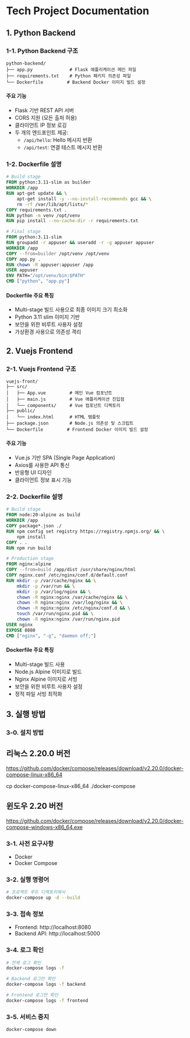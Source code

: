 #  Tech Project Documentation

## 1. Python Backend

### 1-1. Python Backend 구조
```
python-backend/
├── app.py              # Flask 애플리케이션 메인 파일
├── requirements.txt    # Python 패키지 의존성 파일
└── Dockerfile         # Backend Docker 이미지 빌드 설정
```

#### 주요 기능
- Flask 기반 REST API 서버
- CORS 지원 (모든 출처 허용)
- 클라이언트 IP 정보 로깅
- 두 개의 엔드포인트 제공:
  - `/api/hello`: Hello 메시지 반환
  - `/api/test`: 연결 테스트 메시지 반환

### 1-2. Dockerfile 설명
```dockerfile
# Build stage
FROM python:3.11-slim as builder
WORKDIR /app
RUN apt-get update && \
    apt-get install -y --no-install-recommends gcc && \
    rm -rf /var/lib/apt/lists/*
COPY requirements.txt .
RUN python -m venv /opt/venv
RUN pip install --no-cache-dir -r requirements.txt

# Final stage
FROM python:3.11-slim
RUN groupadd -r appuser && useradd -r -g appuser appuser
WORKDIR /app
COPY --from=builder /opt/venv /opt/venv
COPY app.py .
RUN chown -R appuser:appuser /app
USER appuser
ENV PATH="/opt/venv/bin:$PATH"
CMD ["python", "app.py"]
```

#### Dockerfile 주요 특징
- Multi-stage 빌드 사용으로 최종 이미지 크기 최소화
- Python 3.11 slim 이미지 기반
- 보안을 위한 비루트 사용자 설정
- 가상환경 사용으로 의존성 격리

## 2. Vuejs Frontend

### 2-1. Vuejs Frontend 구조
```
vuejs-front/
├── src/
│   ├── App.vue         # 메인 Vue 컴포넌트
│   ├── main.js         # Vue 애플리케이션 진입점
│   └── components/     # Vue 컴포넌트 디렉토리
├── public/
│   └── index.html      # HTML 템플릿
├── package.json        # Node.js 의존성 및 스크립트
└── Dockerfile         # Frontend Docker 이미지 빌드 설정
```

#### 주요 기능
- Vue.js 기반 SPA (Single Page Application)
- Axios를 사용한 API 통신
- 반응형 UI 디자인
- 클라이언트 정보 표시 기능

### 2-2. Dockerfile 설명
```dockerfile
# Build stage
FROM node:20-alpine as build
WORKDIR /app
COPY package*.json ./
RUN npm config set registry https://registry.npmjs.org/ && \
    npm install
COPY . .
RUN npm run build

# Production stage
FROM nginx:alpine
COPY --from=build /app/dist /usr/share/nginx/html
COPY nginx.conf /etc/nginx/conf.d/default.conf
RUN mkdir -p /var/cache/nginx && \
    mkdir -p /var/run && \
    mkdir -p /var/log/nginx && \
    chown -R nginx:nginx /var/cache/nginx && \
    chown -R nginx:nginx /var/log/nginx && \
    chown -R nginx:nginx /etc/nginx/conf.d && \
    touch /var/run/nginx.pid && \
    chown -R nginx:nginx /var/run/nginx.pid
USER nginx
EXPOSE 8080
CMD ["nginx", "-g", "daemon off;"]
```

#### Dockerfile 주요 특징
- Multi-stage 빌드 사용
- Node.js Alpine 이미지로 빌드
- Nginx Alpine 이미지로 서빙
- 보안을 위한 비루트 사용자 설정
- 정적 파일 서빙 최적화

## 3. 실행 방법

### 3-0. 설치 방법

## 리눅스 2.20.0 버전
https://github.com/docker/compose/releases/download/v2.20.0/docker-compose-linux-x86_64

cp docker-compose-linux-x86_64 ./docker-compose

## 윈도우 2.20 버전
https://github.com/docker/compose/releases/download/v2.20.0/docker-compose-windows-x86_64.exe


### 3-1. 사전 요구사항
- Docker
- Docker Compose

### 3-2. 실행 명령어
```bash
# 프로젝트 루트 디렉토리에서
docker-compose up -d --build
```

### 3-3. 접속 정보
- Frontend: http://localhost:8080
- Backend API: http://localhost:5000

### 3-4. 로그 확인
```bash
# 전체 로그 확인
docker-compose logs -f

# Backend 로그만 확인
docker-compose logs -f backend

# Frontend 로그만 확인
docker-compose logs -f frontend
```

### 3-5. 서비스 중지
```bash
docker-compose down
``` 
